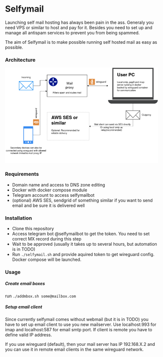 # Selfymail

Launching self mail hosting has always been pain in the ass. Generaly you need VPS or similar to host and pay for it. Besides you need to set up and manage all antispam services to prevent you from being spammed. 

The aim of Selfymail is to make possible running self hosted mail as easy as possible.

### Architecture

![](Selfymail.drawio.png)


### Requirements

* Domain name and access to DNS zone editing
* Docker with docker compose module
* Telegram account to access selfymailbot
* (optional) AWS SES, sendgrid of something similar if you want to send email and be sure it is delivered well

### Installation

* Clone this repository
* Access telegram bot @selfymailbot to get the token. You need to set correct MX record during this step
* Wait to be approved (usually it takes up to several hours, but automation is in TODO)
* Run `./selfymail.sh` and provide aquired token to get wireguard config. Docker compose will be launched.

### Usage

##### Create email boxes

run `./addmbox.sh some@mailbox.com`

##### Setup email client
Since currently selfymail comes without webmail (but it is in TODO) you have to set up email client to use you new mailserver.
Use localhost:993 for imap and localhost:587 for email smtp port. If client is remote you have to define valid IP address.

If you use wireguard (default), then your mail server has IP  192.168.X.2 and you can use it in remote email clients in the same wireguard network.